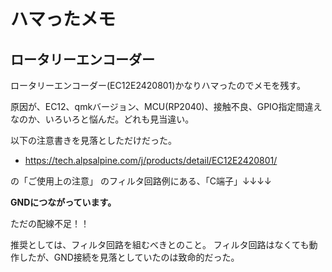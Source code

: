 # ハマったメモ

## ロータリーエンコーダー
ロータリーエンコーダー(EC12E2420801)かなりハマったのでメモを残す。

原因が、EC12、qmkバージョン、MCU(RP2040)、接触不良、GPIO指定間違えなのか、いろいろと悩んだ。どれも見当違い。

以下の注意書きを見落としただけだった。

- https://tech.alpsalpine.com/j/products/detail/EC12E2420801/

の「ご使用上の注意」
のフィルタ回路例にある、「C端子」↓↓↓↓

**GNDにつながっています。**

ただの配線不足！！

推奨としては、フィルタ回路を組むべきとのこと。
フィルタ回路はなくても動作したが、GND接続を見落としていたのは致命的だった。

